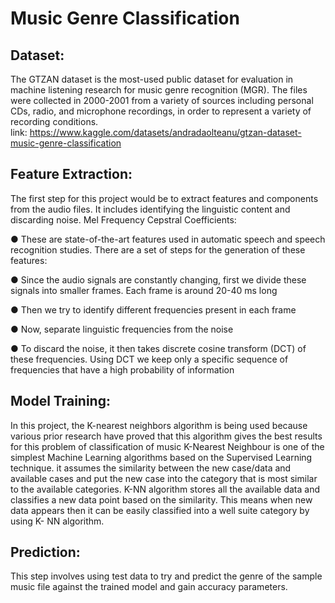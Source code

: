 # Music Genre Classification
## Dataset:
The GTZAN dataset is the most-used public dataset for evaluation in machine listening research for music genre recognition (MGR). The files were collected in 2000-2001 from a variety of sources including personal CDs, radio, and microphone recordings, in order to represent a variety of recording conditions.<br />
link:  https://www.kaggle.com/datasets/andradaolteanu/gtzan-dataset-music-genre-classification<br />
## Feature Extraction:
The first step for this project would be to extract features and components from the audio
files. It includes identifying the linguistic content and discarding noise.
Mel Frequency Cepstral Coefficients:

● These are state-of-the-art features used in automatic speech and speech recognition
studies. There are a set of steps for the generation of these features:

● Since the audio signals are constantly changing, first we divide these signals into
smaller frames. Each frame is around 20-40 ms long

● Then we try to identify different frequencies present in each frame

● Now, separate linguistic frequencies from the noise

● To discard the noise, it then takes discrete cosine transform (DCT) of these
frequencies. Using DCT we keep only a specific sequence of frequencies that have a
high probability of information
## Model Training:

In this project, the K-nearest neighbors algorithm is being used because various prior
research have proved that this algorithm gives the best results for this problem of
classification of music
K-Nearest Neighbour is one of the simplest Machine Learning algorithms based on the
Supervised Learning technique.
it assumes the similarity between the new case/data and available cases and put the new case
into the category that is most similar to the available categories.
K-NN algorithm stores all the available data and classifies a new data point based on the
similarity. This means when new data appears then it can be easily classified into a well suite
category by using K- NN algorithm.

## Prediction:

This step involves using test data to try and predict the genre of the sample music file against
the trained model and gain accuracy parameters.

